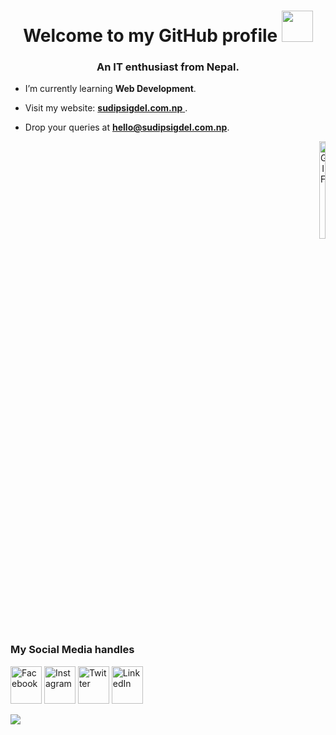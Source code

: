 <h1 align="center"> Welcome to my GitHub profile <img src="https://media.giphy.com/media/Qilx8dKjHI7FP3Mn5K/giphy.gif" width="50px" height="50px"></h1>
<h3 align="center">An IT enthusiast from Nepal.</h3>


- I’m currently learning **Web Development**.

- Visit my website: <a href="https://sudipsigdel.com.np" target="_blank"> **sudipsigdel.com.np** </a>.

- Drop your queries at **hello@sudipsigdel.com.np**.


<p align="right">
  <img alt="GIF" src="https://media.giphy.com/media/f3iwJFOVOwuy7K6FFw/giphy.gif" width="20%" style="max-width: 50px;">
</p>

<h3>My Social Media handles</h3>

<p align="left">
  <a href="https://facebook.com/sudipsigdel2059" target="_blank"> <img src="https://media.giphy.com/media/SKFsUhe9jUwrRtNPlq/giphy.gif" height="60" width="50" alt="Facebook"></a>
  <a href="https://instagram.com/sudipsigdel2059" target="_blank"> <img src="https://media.giphy.com/media/c3u4lpyl64h1scLnko/giphy.gif" height="60" width="50" alt="Instagram"></a>
  <a href="https://twitter.com/sudipsigdel2059" target="_blank"> <img src="https://media.giphy.com/media/e6YbWDajUKSzebFVuB/giphy.gif" height="60" width="50" alt="Twitter"></a>
  <a href="https://linkedin.com/in/sudipsigdel2059" target="_blank"> <img src="https://media.giphy.com/media/QhPL2mdDVzeuHiRcIw/giphy.gif" height="60" width="50" alt="LinkedIn"></a>
</p>


![](https://komarev.com/ghpvc/?username=sudipsigdel&style=for-the-badge&label=Unique+Visitors&color=db0606)
